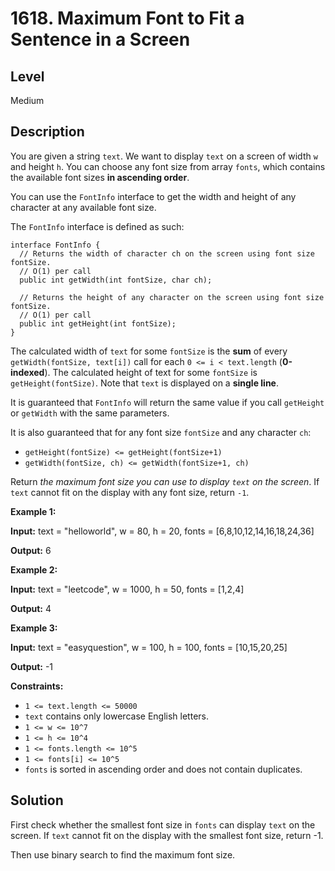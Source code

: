 # 1618. Maximum Font to Fit a Sentence in a Screen
## Level
Medium

## Description
You are given a string `text`. We want to display `text` on a screen of width `w` and height `h`. You can choose any font size from array `fonts`, which contains the available font sizes **in ascending order**.

You can use the `FontInfo` interface to get the width and height of any character at any available font size.

The `FontInfo` interface is defined as such:
```
interface FontInfo {
  // Returns the width of character ch on the screen using font size fontSize.
  // O(1) per call
  public int getWidth(int fontSize, char ch);

  // Returns the height of any character on the screen using font size fontSize.
  // O(1) per call
  public int getHeight(int fontSize);
}
```
The calculated width of `text` for some `fontSize` is the **sum** of every `getWidth(fontSize, text[i])` call for each `0 <= i < text.length` (**0-indexed**). The calculated height of text for some `fontSize` is `getHeight(fontSize)`. Note that `text` is displayed on a **single line**.

It is guaranteed that `FontInfo` will return the same value if you call `getHeight` or `getWidth` with the same parameters.

It is also guaranteed that for any font size `fontSize` and any character `ch`:

* `getHeight(fontSize) <= getHeight(fontSize+1)`
* `getWidth(fontSize, ch) <= getWidth(fontSize+1, ch)`

Return *the maximum font size you can use to display `text` on the screen*. If `text` cannot fit on the display with any font size, return `-1`.

**Example 1:**

**Input:** text = "helloworld", w = 80, h = 20, fonts = [6,8,10,12,14,16,18,24,36]

**Output:** 6

**Example 2:**

**Input:** text = "leetcode", w = 1000, h = 50, fonts = [1,2,4]

**Output:** 4

**Example 3:**

**Input:** text = "easyquestion", w = 100, h = 100, fonts = [10,15,20,25]

**Output:** -1

**Constraints:**

* `1 <= text.length <= 50000`
* `text` contains only lowercase English letters.
* `1 <= w <= 10^7`
* `1 <= h <= 10^4`
* `1 <= fonts.length <= 10^5`
* `1 <= fonts[i] <= 10^5`
* `fonts` is sorted in ascending order and does not contain duplicates.

## Solution
First check whether the smallest font size in `fonts` can display `text` on the screen. If `text` cannot fit on the display with the smallest font size, return -1.

Then use binary search to find the maximum font size.
